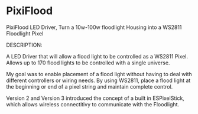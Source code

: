 # PixiFlood
PixiFlood LED Driver, Turn a 10w-100w floodlight Housing into a WS2811 Floodlight Pixel

DESCRIPTION:

A LED Driver that will allow a flood light to be controlled as a WS2811 Pixel. Allows up to 
170 flood lights to be controlled with a single universe. 

My goal was to enable placement of a flood light without having to deal with different controllers or 
wiring needs. By using WS2811, place a flood light at the beginning or end of a pixel string and maintain 
complete control. 

Version 2 and Version 3 introduced the concept of a built in ESPixelStick, which allows wireless connectitivy to communicate with the Floodlight.
